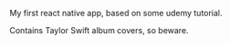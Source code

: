 My first react native app, based on some udemy tutorial. 

Contains Taylor Swift album covers, so beware.